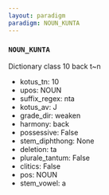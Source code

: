 ```yaml
---
layout: paradigm
paradigm: NOUN_KUNTA
---
```

### ` NOUN_KUNTA `

Dictionary class 10 back t~n
* kotus_tn: 10
* upos: NOUN
* suffix_regex: nta
* kotus_av: J
* grade_dir: weaken
* harmony: back
* possessive: False
* stem_diphthong: None
* deletion: ta
* plurale_tantum: False
* clitics: False
* pos: NOUN
* stem_vowel: a
